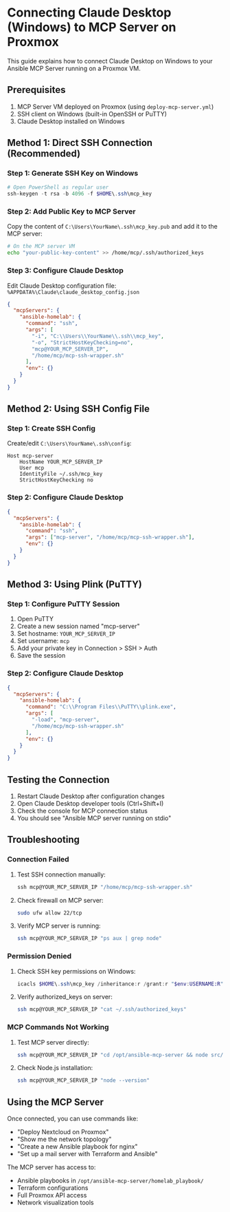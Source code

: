 # Connecting Claude Desktop (Windows) to MCP Server on Proxmox

This guide explains how to connect Claude Desktop on Windows to your Ansible MCP Server running on a Proxmox VM.

## Prerequisites

1. MCP Server VM deployed on Proxmox (using `deploy-mcp-server.yml`)
2. SSH client on Windows (built-in OpenSSH or PuTTY)
3. Claude Desktop installed on Windows

## Method 1: Direct SSH Connection (Recommended)

### Step 1: Generate SSH Key on Windows

```powershell
# Open PowerShell as regular user
ssh-keygen -t rsa -b 4096 -f $HOME\.ssh\mcp_key
```

### Step 2: Add Public Key to MCP Server

Copy the content of `C:\Users\YourName\.ssh\mcp_key.pub` and add it to the MCP server:

```bash
# On the MCP server VM
echo "your-public-key-content" >> /home/mcp/.ssh/authorized_keys
```

### Step 3: Configure Claude Desktop

Edit Claude Desktop configuration file:
`%APPDATA%\Claude\claude_desktop_config.json`

```json
{
  "mcpServers": {
    "ansible-homelab": {
      "command": "ssh",
      "args": [
        "-i", "C:\\Users\\YourName\\.ssh\\mcp_key",
        "-o", "StrictHostKeyChecking=no",
        "mcp@YOUR_MCP_SERVER_IP",
        "/home/mcp/mcp-ssh-wrapper.sh"
      ],
      "env": {}
    }
  }
}
```

## Method 2: Using SSH Config File

### Step 1: Create SSH Config

Create/edit `C:\Users\YourName\.ssh\config`:

```
Host mcp-server
    HostName YOUR_MCP_SERVER_IP
    User mcp
    IdentityFile ~/.ssh/mcp_key
    StrictHostKeyChecking no
```

### Step 2: Configure Claude Desktop

```json
{
  "mcpServers": {
    "ansible-homelab": {
      "command": "ssh",
      "args": ["mcp-server", "/home/mcp/mcp-ssh-wrapper.sh"],
      "env": {}
    }
  }
}
```

## Method 3: Using Plink (PuTTY)

### Step 1: Configure PuTTY Session

1. Open PuTTY
2. Create a new session named "mcp-server"
3. Set hostname: `YOUR_MCP_SERVER_IP`
4. Set username: `mcp`
5. Add your private key in Connection > SSH > Auth
6. Save the session

### Step 2: Configure Claude Desktop

```json
{
  "mcpServers": {
    "ansible-homelab": {
      "command": "C:\\Program Files\\PuTTY\\plink.exe",
      "args": [
        "-load", "mcp-server",
        "/home/mcp/mcp-ssh-wrapper.sh"
      ],
      "env": {}
    }
  }
}
```

## Testing the Connection

1. Restart Claude Desktop after configuration changes
2. Open Claude Desktop developer tools (Ctrl+Shift+I)
3. Check the console for MCP connection status
4. You should see "Ansible MCP server running on stdio"

## Troubleshooting

### Connection Failed

1. Test SSH connection manually:
   ```powershell
   ssh mcp@YOUR_MCP_SERVER_IP "/home/mcp/mcp-ssh-wrapper.sh"
   ```

2. Check firewall on MCP server:
   ```bash
   sudo ufw allow 22/tcp
   ```

3. Verify MCP server is running:
   ```bash
   ssh mcp@YOUR_MCP_SERVER_IP "ps aux | grep node"
   ```

### Permission Denied

1. Check SSH key permissions on Windows:
   ```powershell
   icacls $HOME\.ssh\mcp_key /inheritance:r /grant:r "$env:USERNAME:R"
   ```

2. Verify authorized_keys on server:
   ```bash
   ssh mcp@YOUR_MCP_SERVER_IP "cat ~/.ssh/authorized_keys"
   ```

### MCP Commands Not Working

1. Test MCP server directly:
   ```bash
   ssh mcp@YOUR_MCP_SERVER_IP "cd /opt/ansible-mcp-server && node src/index.js"
   ```

2. Check Node.js installation:
   ```bash
   ssh mcp@YOUR_MCP_SERVER_IP "node --version"
   ```

## Using the MCP Server

Once connected, you can use commands like:

- "Deploy Nextcloud on Proxmox"
- "Show me the network topology"
- "Create a new Ansible playbook for nginx"
- "Set up a mail server with Terraform and Ansible"

The MCP server has access to:
- Ansible playbooks in `/opt/ansible-mcp-server/homelab_playbook/`
- Terraform configurations
- Full Proxmox API access
- Network visualization tools
